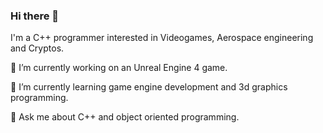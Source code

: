 ### Hi there 👋

I'm a C++ programmer interested in Videogames, Aerospace engineering and Cryptos.

🔭 I’m currently working on an Unreal Engine 4 game.

🌱 I’m currently learning game engine development and 3d graphics programming.

💬 Ask me about C++ and object oriented programming.

<!--
**mortinger91/mortinger91** is a ✨ _special_ ✨ repository because its `README.md` (this file) appears on your GitHub profile.

Here are some ideas to get you started:

- 
- 👯 I’m looking to collaborate on ...
- 🤔 I’m looking for help with ...
-  ...
- 📫 How to reach me: ...
- 😄 Pronouns: ...
- ⚡ Fun fact: ...
-->
